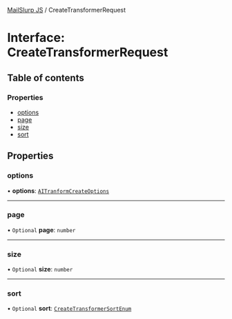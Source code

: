 [MailSlurp JS](../README.md) / CreateTransformerRequest

# Interface: CreateTransformerRequest

## Table of contents

### Properties

- [options](CreateTransformerRequest.md#options)
- [page](CreateTransformerRequest.md#page)
- [size](CreateTransformerRequest.md#size)
- [sort](CreateTransformerRequest.md#sort)

## Properties

### options

• **options**: [`AITranformCreateOptions`](AITranformCreateOptions.md)

___

### page

• `Optional` **page**: `number`

___

### size

• `Optional` **size**: `number`

___

### sort

• `Optional` **sort**: [`CreateTransformerSortEnum`](../enums/CreateTransformerSortEnum.md)
